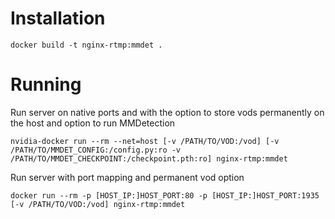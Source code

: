 # Installation
```
docker build -t nginx-rtmp:mmdet .
```
# Running
Run server on native ports and with the option to store vods permanently on the host and option to run MMDetection
```
nvidia-docker run --rm --net=host [-v /PATH/TO/VOD:/vod] [-v /PATH/TO/MMDET_CONFIG:/config.py:ro -v /PATH/TO/MMDET_CHECKPOINT:/checkpoint.pth:ro] nginx-rtmp:mmdet
```
Run server with port mapping and permanent vod option
```
docker run --rm -p [HOST_IP:]HOST_PORT:80 -p [HOST_IP:]HOST_PORT:1935 [-v /PATH/TO/VOD:/vod] nginx-rtmp:mmdet
```